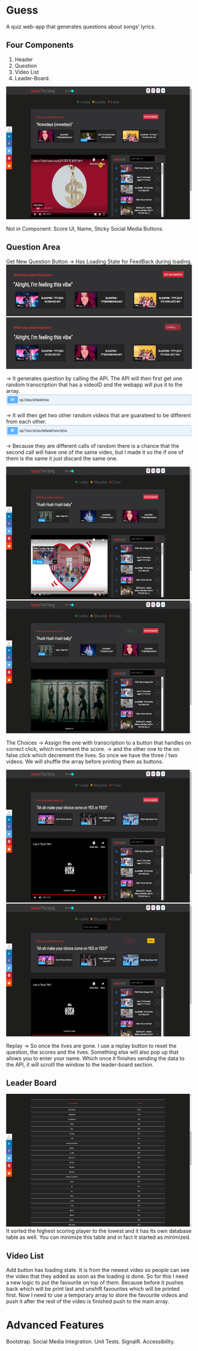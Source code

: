 # Guess
A quiz web-app that generates questions about songs’ lyrics.
  
## Four Components
1. Header
2. Question
3. Video List
4. Leader-Board.
<img src="https://github.com/Sakyawira/Guess/blob/master/docs/Capture.PNG?raw=true" width="640" height="360"/>

Not in Component: Score UI, Name, Sticky Social Media Buttons.

## Question Area
Get New Question Button → Has Loading State for FeedBack during loading.
<img src="https://github.com/Sakyawira/Guess/blob/master/docs/GetQ.PNG?raw=true" width="640" height="140"/>
<img src="https://github.com/Sakyawira/Guess/blob/master/docs/Loading.PNG?raw=true" width="640" height="140"/>


→ It generates question by calling the API. The API will then first get one random transcription that has a videoID and the webapp will pus it to the array.
<img src="https://github.com/Sakyawira/Guess/blob/master/docs/GetRandomVideo.PNG?raw=true" width="720" height="32"/>

→ It will then get two other random videos that are guarateed to be different from each other.
<img src="https://github.com/Sakyawira/Guess/blob/master/docs/GetRandomTranscription.PNG?raw=true" width="720" height="32"/>

→ Because they are different calls of random there is a chance that the second call will have one of the same video, but I made it so the if one of them is the same it just discard the same one.


<img src="https://github.com/Sakyawira/Guess/blob/master/docs/qGenerated.png" width="640" height="360"/> <img src="https://github.com/Sakyawira/Guess/blob/master/docs/correct.png?raw=true" width="640" height="360"/>

The Choices → Assign the one with transcription to a button that handles on correct click, which increment the score.
→ and the other one to the on false click which decrement the lives.
 So once we have the three / two videos. We will shuffle the array before printing them as buttons.
 

<img src="https://github.com/Sakyawira/Guess/blob/master/docs/lastlive.png?raw=true" width="640" height="360"/> <img src="https://github.com/Sakyawira/Guess/blob/master/docs/replay.png?raw=true" width="640" height="360"/>

Replay → So once the lives are gone. I use a replay button to reset the question, the scores and the lives.
Something else will also pop up that allows you to enter your name.
Which once it finishes sending the data to the API, it will scrolll the window to the leader-board section.


## Leader Board
<img src="https://github.com/Sakyawira/Guess/blob/master/docs/leaderboard.png?raw=true" width="640" height="360"/>
It sorted the highest scoring player to the lowest and it has its own database table as well.
You can minimize this table and in fact it started as minimized. 


## Video List
Add button has loading state.
It is from the newest video so people can see the video that they added as soon as the loading is done.
So for this I need a new logic to put the favourite on top of them.
Because  before it pushes back which will be print last and unshift favourites which will be printed first.
Now I need to use a temporary array to store the favourite videos and push it after the rest of the video is finished push to the main array.

# Advanced Features
Bootstrap.
Social Media Integration.
Unit Tests.
SignalR.
Accessibility.



